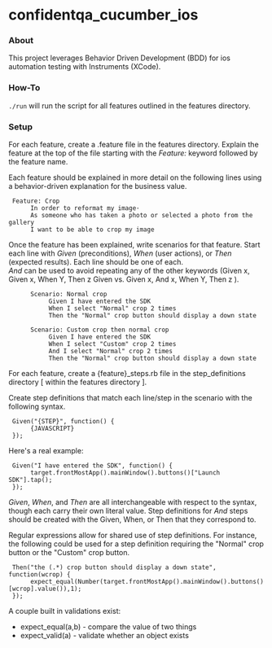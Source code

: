 confidentqa_cucumber_ios
========================

### About

This project leverages Behavior Driven Development (BDD) for ios automation testing with Instruments (XCode).


### How-To

`./run` will run the script for all features outlined in the features directory.  

### Setup

For each feature, create a .feature file in the features directory.  Explain the feature at the top of the file starting with the *Feature:* keyword followed by the feature name.

Each feature should be explained in more detail on the following lines using a behavior-driven explanation for the business value.

     Feature: Crop
          In order to reformat my image·
          As someone who has taken a photo or selected a photo from the gallery
          I want to be able to crop my image
          
Once the feature has been explained, write scenarios for that feature.  Start each line with *Given* (preconditions), *When* (user actions), or *Then* (expected results).   Each line should be one of each.  
*And* can be used to avoid repeating any of the other keywords (Given x, Given x, When Y, Then z Given vs. Given x, And x, When Y, Then z ).

          Scenario: Normal crop
               Given I have entered the SDK
               When I select "Normal" crop 2 times
               Then the "Normal" crop button should display a down state
          
          Scenario: Custom crop then normal crop
               Given I have entered the SDK
               When I select "Custom" crop 2 times
               And I select "Normal" crop 2 times
               Then the "Normal" crop button should display a down state
               
For each feature, create a {feature}_steps.rb file in the step_definitions directory [ within the features directory ].

Create step definitions that match each line/step in the scenario with the following syntax.

     Given("{STEP}", function() {
          {JAVASCRIPT}
     });


Here's a real example:

     Given("I have entered the SDK", function() {
          target.frontMostApp().mainWindow().buttons()["Launch SDK"].tap();
     });
     
*Given*, *When*, and *Then* are all interchangeable with respect to the syntax, though each carry their own literal value.  Step definitions for *And* steps should be created with the Given, When, or Then that they correspond to.

Regular expressions allow for shared use of step definitions.  For instance, the following could be used for a step definition requiring the "Normal" crop button or the "Custom" crop button.

     Then("the (.*) crop button should display a down state", function(wcrop) {
          expect_equal(Number(target.frontMostApp().mainWindow().buttons()[wcrop].value()),1);
     });
     

A couple built in validations exist:

- expect_equal(a,b) - compare the value of two things
- expect_valid(a) - validate whether an object exists

